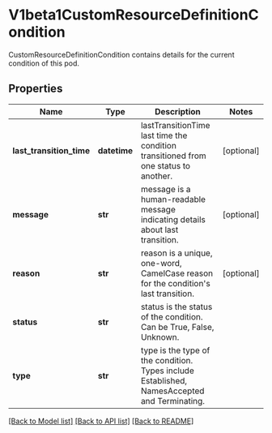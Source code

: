 # V1beta1CustomResourceDefinitionCondition

CustomResourceDefinitionCondition contains details for the current condition of this pod.

## Properties
Name | Type | Description | Notes
------------ | ------------- | ------------- | -------------
**last_transition_time** | **datetime** | lastTransitionTime last time the condition transitioned from one status to another. | [optional] 
**message** | **str** | message is a human-readable message indicating details about last transition. | [optional] 
**reason** | **str** | reason is a unique, one-word, CamelCase reason for the condition&#39;s last transition. | [optional] 
**status** | **str** | status is the status of the condition. Can be True, False, Unknown. | 
**type** | **str** | type is the type of the condition. Types include Established, NamesAccepted and Terminating. | 

[[Back to Model list]](../README.md#documentation-for-models) [[Back to API list]](../README.md#documentation-for-api-endpoints) [[Back to README]](../README.md)


